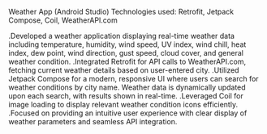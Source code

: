 Weather App (Android Studio)
Technologies used: Retrofit, Jetpack Compose, Coil, WeatherAPI.com

.Developed a weather application displaying real-time weather data including temperature, humidity, wind speed, UV index, wind chill, heat index, dew point, wind direction, gust speed, cloud cover, and general weather condition.
.Integrated Retrofit for API calls to WeatherAPI.com, fetching current weather details based on user-entered city.
.Utilized Jetpack Compose for a modern, responsive UI where users can search for weather conditions by city name. Weather data is dynamically updated upon each search, with results shown in real-time.
.Leveraged Coil for image loading to display relevant weather condition icons efficiently.
.Focused on providing an intuitive user experience with clear display of weather parameters and seamless API integration.
